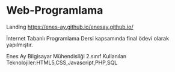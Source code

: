 # Web-Programlama
Landing  https://enes-ay.github.io/enesay.github.io/

İnternet Tabanlı Programlama Dersi kapsamında final ödevi olarak yapılmıştır.

Enes Ay
Bilgisayar Mühendisliği 2.sınıf
Kullanılan Teknolojiler:HTML5,CSS,Javascript,PHP,SQL
